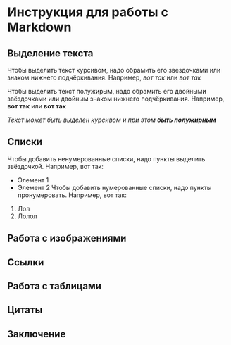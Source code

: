 # Инструкция для работы с Markdown
## Выделение текста

Чтобы выделить текст курсивом, надо обрамить его звездочками или знаком нижнего подчёркивания. Например, *вот так* или _вот так_

Чтобы выделить текст полужирым, надо обрамить его двойными звёздочками или двойным знаком нижнего подчёркивания. Например, **вот так** или __вот так__

_Текст может быть выделен курсивом и при этом **быть полужирным**_

## Списки

Чтобы добавить ненумерованные списки, надо пункты выделить звёздочкой. Например, вот так:
* Элемент 1
* Элемент 2
Чтобы добавить нумерованные списки, надо пункты пронумеровать. Например, вот так:
1. Лол
2. Лолол
## Работа с изображениями
## Ссылки
## Работа с таблицами
## Цитаты
## Заключение